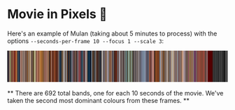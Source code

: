 # Movie in Pixels 🌅


Here's an example of Mulan (taking about 5 minutes to process) with the options `--seconds-per-frame 10 --focus 1 --scale 3`:

![Mulan Example](poster-mulan2.png)

** There are 692 total bands, one for each 10 seconds of the movie. We've taken the second most dominant colours from these frames. **
